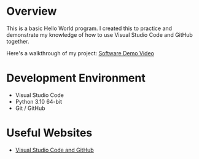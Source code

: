 # Overview

This is a basic Hello World program. I created this to practice and demonstrate my knowledge of how to use Visual Studio Code and GitHub together.

Here's a walkthrough of my project: [Software Demo Video](https://youtu.be/-fY2tGQ8IKw)

# Development Environment

* Visual Studio Code
* Python 3.10 64-bit
* Git / GitHub


# Useful Websites


* [Visual Studio Code and GitHub](https://code.visualstudio.com/docs/editor/github)